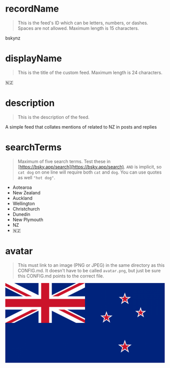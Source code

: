 
# recordName

> This is the feed's ID which can be letters, numbers, or dashes. Spaces are not allowed. Maximum length is 15 characters.

bskynz

# displayName

> This is the title of the custom feed. Maximum length is 24 characters.

🇳🇿
# description

> This is the description of the feed.

A simple feed that collates mentions of related to NZ in posts and replies

# searchTerms

> Maximum of five search terms. Test these in [https://bsky.app/search](https://bsky.app/search). `AND` is implicit, so `cat dog` on one line will require both `cat` and `dog`. You can use quotes as well `"hot dog"`.

- Aotearoa
- New Zealand
- Auckland
- Wellington
- Christchurch
- Dunedin
- New Plymouth
- NZ
- 🇳🇿

# avatar

> This must link to an image (PNG or JPEG) in the same directory as this CONFIG.md. It doesn't have to be called `avatar.png`, but just be sure this CONFIG.md points to the correct file.

![](avatar.png)